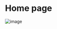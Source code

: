# Home page
![image](https://github.com/UKS28/TODO/assets/90481142/a6461abf-4b66-42dd-a7eb-e1af1f0c1b12)


